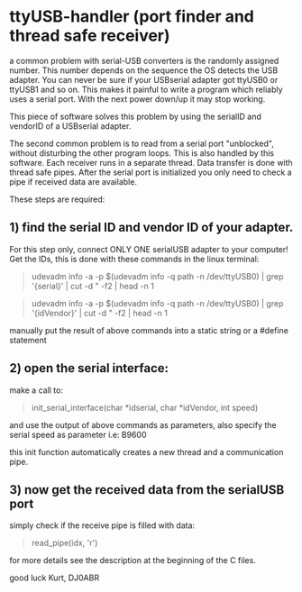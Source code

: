 # ttyUSB-handler (port finder and thread safe receiver)
a common problem with serial-USB converters is the randomly assigned number.
This number depends on the sequence the OS detects the USB adapter.
You can never be sure if your USBserial adapter got ttyUSB0 or ttyUSB1 and so on.
This makes it painful to write a program which reliably uses a serial port. With the next power down/up it may stop working.

This piece of software solves this problem by using the serialID and vendorID of a USBserial adapter.

The second common problem is to read from a serial port "unblocked", without disturbing the other program loops. This is also handled by this software. Each receiver runs in a separate thread. Data transfer is done with thread safe pipes. After the serial port is initialized you only need to check a pipe if received data are available.

These steps are required:

## 1) find the serial ID and vendor ID of your adapter. 
For this step only, connect ONLY ONE serialUSB adapter to your computer!
Get the IDs, this is done with these commands in the linux terminal:

> udevadm info -a -p  $(udevadm info -q path -n /dev/ttyUSB0) | grep '{serial}' | cut -d \" -f2 | head -n 1

> udevadm info -a -p  $(udevadm info -q path -n /dev/ttyUSB0) | grep '{idVendor}' | cut -d \" -f2 | head -n 1

manually put the result of above commands into a static string or a #define statement

## 2) open the serial interface:
make a call to:

> init_serial_interface(char *idserial, char *idVendor, int speed)

and use the output of above commands as parameters, also specify the serial speed as parameter i.e: B9600

this init function automatically creates a new thread and a communication pipe.

## 3) now get the received data from the serialUSB port
simply check if the receive pipe is filled with data:

> read_pipe(idx, 'r')

for more details see the description at the beginning of the C files.

good luck
Kurt, DJ0ABR

